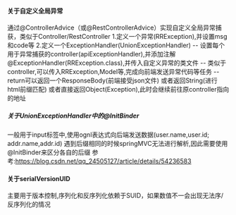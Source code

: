 #### 关于自定义全局异常
通过@ControllerAdvice（或@RestControllerAdvice）实现自定义全局异常捕获，类似于Controller/RestController
1.定义一个异常(RRException),并设置msg和code等
2.定义一个ExceptionHandler(UnionExceptionHandler)
-- 设置每个用于异常捕获的controller(apiExceptionHandler),并添加注解@ExceptionHandler(RRException.class),并传入自定义异常的类文件
-- 类似于controller,可以传入RRException,Model等,完成向前端发送异常代码等任务
-- return可以返回一个ResponseBody(前端接受json文件)
   或者返回String(进行html前缀匹配)
   或者直接返回Object(Exception),此时会继续前往原controller指向的地址


##### 关于UnionExceptionHandler中的@InitBinder
一般用于input标签中,使用ognl表达式向后端发送数据(user.name,user.id; addr.name,addr.id)
遇到后缀相同的时候springMVC无法进行解析,因此需要使用@InitBinder来区分各自的后缀
参考:https://blog.csdn.net/qq_24505127/article/details/54236583

#### 关于serialVersionUID
主要用于版本控制,序列化和反序列化依赖于SUID，如果数值不一会出现无法序/反序列化的情况